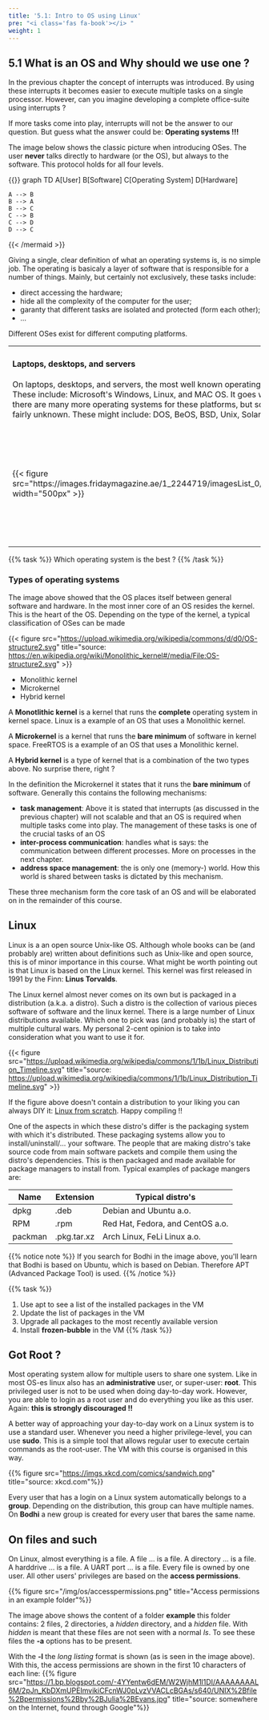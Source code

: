 ```yaml
---
title: '5.1: Intro to OS using Linux'
pre: "<i class='fas fa-book'></i> "
weight: 1
---
```


<!--
&laquo;&nbsp;[Back to Table of Contents](/)<br/>

<hr/>
< !--
&raquo;&nbsp;[Naar de labo opgave](#oef)
-->

## 5.1 What is an OS and Why should we use one ?

In the previous chapter the concept of interrupts was introduced. By using these interrupts it becomes easier to execute multiple tasks on a single processor. However, can you imagine developing a complete office-suite using interrupts ? 

If more tasks come into play, interrupts will not be the answer to our question. But guess what the answer could be: **Operating systems !!!**

The image below shows the classic picture when introducing OSes. The user **never** talks directly to hardware (or the OS), but always to the software. This protocol holds for all four levels.

{{<mermaid>}}
graph TD
    A[User]
    B[Software]
    C[Operating System]
    D[Hardware]
    
    A --> B
    B --> A
    B --> C
    C --> B
    C --> D
    D --> C
{{< /mermaid >}}

Giving a single, clear definition of what an operating systems is, is no simple job. The operating is basicaly a layer of software that is responsible for a number of things. Mainly, but certainly not exclusively, these tasks include:

* direct accessing the hardware;
* hide all the complexity of the computer for the user;
* garanty that different tasks are isolated and protected (form each other);
* ...

Different OSes exist for different computing platforms.
<table style="border: 0px;">
    <tr>
        <td width="50%"><h4>Laptops, desktops, and servers</h4>On laptops, desktops, and servers, the most well known operating systems are used. These include: Microsoft's Windows, Linux, and MAC OS. It goes without saying that there are many more operating systems for these platforms, but some/many of them are fairly unknown. These might include: DOS, BeOS, BSD, Unix, Solaris, SunOS, ...</td>
        <td>{{< figure src="https://3.imimg.com/data3/OP/NK/MY-2971758/laptop-desktop-and-server-trading-service-250x250.jpg" width="500px" >}}</td>
    </tr>
    <tr><td>{{< figure src="https://images.fridaymagazine.ae/1_2244719/imagesList_0/159508486_main.jpg" width="500px" >}}</td>
        <td><h4>Embedded systems</h4>Embedded systems come in many flavours, colours and sizes. Typically, these devices are smaller and have fewer features than the laptops and co do. It goes without saying that the OSes that run on embedded systems are different to, or at least ported from, the other OSes. A number of OSes for embedded systems are: Android, FreeRTOS, Symbian, mbedOS, and brickOS.</td></tr>
</table>


{{% task %}}
Which operating system is the best ?
{{% /task %}}

### Types of operating systems

The image above showed that the OS places itself between general software and hardware. In the most inner core of an OS resides the kernel. This is the heart of the OS. Depending on the type of the kernel, a typical classification of OSes can be made

{{< figure src="https://upload.wikimedia.org/wikipedia/commons/d/d0/OS-structure2.svg" title="source: https://en.wikipedia.org/wiki/Monolithic_kernel#/media/File:OS-structure2.svg" >}}

* Monolithic kernel
* Microkernel
* Hybrid kernel

A **Monotlithic kernel** is a kernel that runs the __complete__ operating system in kernel space.
Linux is a example of an OS that uses a Monolithic kernel.

A **Microkernel** is a kernel that runs the __bare minimum__ of software in kernel space.
FreeRTOS is a example of an OS that uses a Monolithic kernel.

A **Hybrid kernel** is a type of kernel that is a combination of the two types above. No surprise there, right ?

In the definition the Microkernel it states that it runs the **bare minimum** of software. Generally this contains the following mechanisms: 

* **task management**: Above it is stated that interrupts (as discussed in the previous chapter) will not scalable and that an OS is required when multiple tasks come into play. The management of these tasks is one of the crucial tasks of an OS
* **inter-process communication**: handles what is says: the communication between different processes. More on processes in the next chapter.
* **address space management**: the is only one (memory-) world. How this world is shared between tasks is dictated by this mechanism.

These three mechanism form the core task of an OS and will be elaborated on in the remainder of this course.

## Linux

Linux is a an open source Unix-like OS. Although whole books can be (and probably are) written about definitions such as Unix-like and open source, this is of minor importance in this course. What might be worth pointing out is that Linux is based on the Linux kernel. This kernel was first released in 1991 by the Finn: **Linus Torvalds**. 

The Linux kernel almost never comes on its own but is packaged in a distribution (a.k.a. a distro). Such a distro is the collection of various pieces software of software and the linux kernel. There is a large number of Linux distributions available. Which one to pick was (and probably is) the start of multiple cultural wars. My personal 2-cent opinion is to take into consideration what you want to use it for.

{{< figure src="https://upload.wikimedia.org/wikipedia/commons/1/1b/Linux_Distribution_Timeline.svg" title="source: https://upload.wikimedia.org/wikipedia/commons/1/1b/Linux_Distribution_Timeline.svg" >}}


If the figure above doesn't contain a distribution to your liking you can always DIY it: [Linux from scratch](http://www.linuxfromscratch.org/). Happy compiling !!


One of the aspects in which these distro's differ is the packaging system with which it's distributed. These packaging systems allow you to install/uninstall/... your software. The people that are making distro's take source code from main software packets and compile them using the distro's dependencies. This is then packaged and made available for package managers to install from. Typical examples of package mangers are:

| Name | Extension | Typical distro's |
|---|---|---|
| dpkg | .deb | Debian and Ubuntu a.o.|
| RPM | .rpm | Red Hat, Fedora, and CentOS a.o. |
| packman | .pkg.tar.xz | Arch Linux, FeLi Linux a.o. |

{{% notice note %}}
If you search for Bodhi in the image above, you'll learn that Bodhi is based on Ubuntu, which is based on Debian. Therefore APT (Advanced Package Tool) is used.
{{% /notice %}}

{{% task %}}
1. Use apt to see a list of the installed packages in the VM
2. Update the list of packages in the VM
3. Upgrade all packages to the most recently available version
4. Install **frozen-bubble** in the VM
{{% /task %}}


## Got Root ?
Most operating system allow for multiple users to share one system. Like in most OS-es linux also has an **administrative** user, or super-user: **root**. This privileged user is not to be used when doing day-to-day work. However, you are able to login as a root user and do everything you like as this user. Again: **this is strongly discouraged !!** 

A better way of approaching your day-to-day work on a Linux system is to use a standard user. Whenever you need a higher privilege-level, you can use **sudo**. This is a simple tool that allows regular user to execute certain commands as the root-user. The VM with this course is organised in this way.

{{% figure src="https://imgs.xkcd.com/comics/sandwich.png" title="source: xkcd.com"%}}

Every user that has a login on a Linux system automatically belongs to a **group**. Depending on the distribution, this group can have multiple names. On **Bodhi** a new group is created for every user that bares the same name.

## On files and such
On Linux, almost everything is a file. A file ... is a file. A directory ... is a file. A harddrive ... is a file. A UART port ... is a file. Every file is owned by one user. All other users' privileges are based on the **access permissions**.

{{% figure src="/img/os/accesspermissions.png" title="Access permissions in an example folder"%}}

The image above shows the content of a folder **example** this folder contains: 2 files, 2 directories, a *hidden* directory, and a *hidden* file. With *hidden* is meant that these files are not seen with a normal *ls*. To see these files the **-a** options has to be present.

With the **-l** the *long listing* format is shown (as is seen in the image above). With this, the access permissions are shown in the first 10 characters of each line:
{{% figure src="https://1.bp.blogspot.com/-4YYentw6dEM/W2WjhM1l1DI/AAAAAAAAL6M/2pJn_KbDXmUPEImvikiCFcnWJ0pLvzVVACLcBGAs/s640/UNIX%2Bfile%2Bpermissions%2Bby%2BJulia%2BEvans.jpg" title="source: somewhere on the Internet, found through Google"%}}
